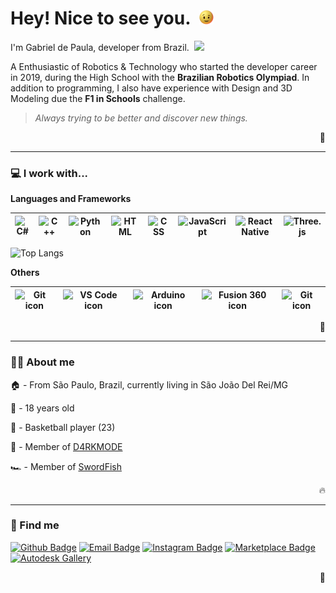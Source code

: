 # Hey! Nice to see you.&nbsp; <img height=23 src="./animation.gif">

I'm Gabriel de Paula, developer from Brazil.&nbsp; <img height="13px" src="https://upload.wikimedia.org/wikipedia/commons/thumb/0/05/Flag_of_Brazil.svg/125px-Flag_of_Brazil.svg.png"/>

A Enthusiastic of Robotics & Technology who started the developer career in 2019, during the High School with the **Brazilian Robotics Olympiad**. In addition to programming, I also have experience with Design and 3D Modeling due the **F1 in Schools** challenge.

> *Always trying to be better and discover new things.*

<p align="right">🤖</p>

---

### 💻 I work with...
  
  **Languages and Frameworks**

  | <img src="https://cdn.svgporn.com/logos/c-sharp.svg" alt="C#" height=50 width=40> | <img src="https://cdn.svgporn.com/logos/c-plusplus.svg" alt="C++" height=50 width=40> | <img src="https://cdn.svgporn.com/logos/python.svg" alt="Python" height=50 width=40> | <img src="https://cdn.svgporn.com/logos/html-5.svg" alt="HTML" height=45 width=40> | <img src="https://cdn.svgporn.com/logos/css-3.svg" alt="CSS" height=45 width=40> | <img src="https://cdn.svgporn.com/logos/javascript.svg" alt="JavaScript" height=50 width=40> |  <img src="https://cdn.svgporn.com/logos/react.svg" alt="React Native" height=50 width=40> | <img src="https://raw.githubusercontent.com/mrdoob/three.js/38bf5f47a8c01a1d12d16a41b4097dc9ee31daad/files/icon.svg" alt="Three.js" height=50 width=40> |
  |:---:|:---:|:---:|:---:|:---:|:---:|:---:|:---:|

  ![Top Langs](https://github-readme-stats.vercel.app/api/top-langs/?username=gabrieldp23&hide=Shell&layout=compact&theme=github_dark)

  **Others**

  | <img width=28.9 src="https://cdn.svgporn.com/logos/git-icon.svg" alt="Git icon"> | <img width=28.9 src="https://cdn.svgporn.com/logos/visual-studio-code.svg" alt="VS Code icon"> | <img width=28.9 src="https://brandslogos.com/wp-content/uploads/images/large/arduino-logo-1.png" alt="Arduino icon"> | <img width=28.9 src="https://damassets.autodesk.net/content/dam/autodesk/social-media/badges/2019/fusion-360-icon-400px.png" alt="Fusion 360 icon"> | <img width=28.9 src="https://img.icons8.com/color/452/blender-3d.png" alt="Git icon"> |
  |:---:|:---:|:---:|:---:|:---:|

  <p align="right">🌱</p>

---

### 🙋‍♂️ About me

🏠 - From São Paulo, Brazil, currently living in São João Del Rei/MG

👶 - 18 years old

🏀 - Basketball player (23)

🤖 - Member of <a href="https://github.com/D4RKMODE">D4RKMODE</a>

🏎 - Member of <a href="https://www.instagram.com/swordfish.vca/">SwordFish</a>

<p align="right">🔥</p>

---

### 🔎 Find me

[![Github Badge](https://img.shields.io/badge/-Github-232323?style=for-the-badge&logo=Github&logoColor=white)](https://github.com/gabrieldp23)
[![Email Badge](https://img.shields.io/badge/-Email-C33027?style=for-the-badge&logo=Gmail&logoColor=white)](mailto:gabriel.meira.2004@gmail.com)
[![Instagram Badge](https://img.shields.io/badge/Instagram-E4405F?style=for-the-badge&logo=instagram&logoColor=white)](https://www.instagram.com/gabs_dp_/)
[![Marketplace Badge](https://img.shields.io/badge/VS%20Code%20Marketplace-blue?style=for-the-badge&logo=VisualStudioCode)](https://marketplace.visualstudio.com/publishers/Gabrieldp-dev)
[![Autodesk Gallery](https://img.shields.io/badge/Autodesk%20Gallery-succes?style=for-the-badge&logo=Autodesk&logoColor=white)](https://gallery.autodesk.com/users/3WM6R3R9PCV8)

<p align="right">👤</p>

